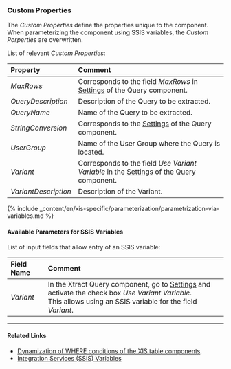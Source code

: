 ### Custom Properties

The *Custom Properties* define the properties unique to the component.
When parameterizing the component using SSIS variables, the *Custom Porperties* are overwritten.

List of relevant *Custom Properties*:

|Property|Comment|
|:----|:----|
| *MaxRows* | Corresponds to the field *MaxRows* in [Settings](./settings) of the Query component.|
| *QueryDescription* | Description of the Query to be extracted.|
| *QueryName* | Name of the Query to be extracted.|
| *StringConversion* | Corresponds to the [Settings](./settings) of the Query component.|
| *UserGroup* | Name of the User Group where the Query is located.|
| *Variant* | Corresponds to the field *Use Variant Variable* in the [Settings](./settings) of the Query component. |
| *VariantDescription* | Description of the Variant.|

{% include _content/en/xis-specific/parameterization/parametrization-via-variables.md  %}

#### Available Parameters for SSIS Variables
List of input fields that allow entry of an SSIS variable:

|Field Name|Comment|
|:----|:----|
| *Variant* | In the Xtract Query component, go to [Settings](./settings) and activate the check box *Use Variant Variable*. <br>This allows using an SSIS variable for the field *Variant*. |

****
#### Related Links
- [Dynamization of WHERE conditions of the XIS table components](https://kb.theobald-software.com/xtract-is/Dynamization-of-WHERE-conditions-of-the-XIS-table-components).
- [Integration Services (SSIS) Variables](https://docs.microsoft.com/en-us/sql/integration-services/integration-services-ssis-variables?view=sql-server-ver15)